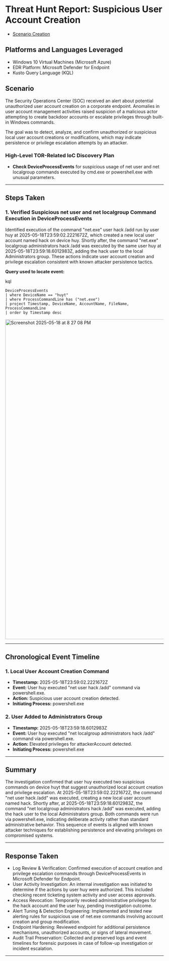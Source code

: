 # Threat Hunt Report: Suspicious User Account Creation
- [Scenario Creation](https://github.com/huyrocks123/threat-hunting-scenario-suspicious-user-account-creation/blob/main/threat-hunting-scenario-suspicious-user-account-creation-event-creation.md)

## Platforms and Languages Leveraged
- Windows 10 Virtual Machines (Microsoft Azure)
- EDR Platform: Microsoft Defender for Endpoint
- Kusto Query Language (KQL)

##  Scenario

The Security Operations Center (SOC) received an alert about potential unauthorized user account creation on a corporate endpoint. Anomalies in user account management activities raised suspicion of a malicious actor attempting to create backdoor accounts or escalate privileges through built-in Windows commands.

The goal was to detect, analyze, and confirm unauthorized or suspicious local user account creations or modifications, which may indicate persistence or privilege escalation attempts by an attacker.

### High-Level TOR-Related IoC Discovery Plan

- **Check DeviceProcessEvents** for suspicious usage of net user and net localgroup commands executed by cmd.exe or powershell.exe with unusual parameters.

---

## Steps Taken

### 1. Verified Suspicious net user and net localgroup Command Execution in DeviceProcessEvents

Identified execution of the command "net.exe" user hack /add run by user huy at 2025-05-18T23:59:02.2221672Z, which created a new local user account named hack on device huy. Shortly after, the command "net.exe" localgroup administrators hack /add was executed by the same user huy at 2025-05-18T23:59:18.6012983Z, adding the hack user to the local Administrators group. These actions indicate user account creation and privilege escalation consistent with known attacker persistence tactics.

**Query used to locate event:**

kql
```kql
DeviceProcessEvents
| where DeviceName == "huyt"
| where ProcessCommandLine has ("net.exe")
| project Timestamp, DeviceName, AccountName, FileName, ProcessCommandLine
| order by Timestamp desc
```

<img width="1015" alt="Screenshot 2025-05-18 at 8 27 08 PM" src="https://github.com/user-attachments/assets/270b6bd1-8cba-467f-91e9-f34286c64a36" />

---

## Chronological Event Timeline 

### 1. Local User Account Creation Command

- **Timestamp:** 2025-05-18T23:59:02.2221672Z
- **Event:** User huy executed "net user hack /add" command via powershell.exe.
- **Action:** Suspicious user account creation detected.
- **Initiating Process:** powershell.exe

### 2. User Added to Administrators Group

- **Timestamp:** 2025-05-18T23:59:18.6012983Z
- **Event:** User huy executed "net localgroup administrators hack /add" command via powershell.exe.
- **Action:** Elevated privileges for attackerAccount detected.
- **Initiating Process:** powershell.exe

---

## Summary

The investigation confirmed that user huy executed two suspicious commands on device huyt that suggest unauthorized local account creation and privilege escalation. At 2025-05-18T23:59:02.2221672Z, the command "net user hack /add" was executed, creating a new local user account named hack. Shortly after, at 2025-05-18T23:59:18.6012983Z, the command "net localgroup administrators hack /add" was executed, adding the hack user to the local Administrators group. Both commands were run via powershell.exe, indicating deliberate activity rather than standard administrative behavior. This sequence of events is aligned with known attacker techniques for establishing persistence and elevating privileges on compromised systems.

---

## Response Taken

- Log Review & Verification: Confirmed execution of account creation and privilege escalation commands through DeviceProcessEvents in Microsoft Defender for Endpoint.
- User Activity Investigation: An internal investigation was initiated to determine if the actions by user huy were authorized. This included checking recent ticketing system activity and user access approvals.
- Access Revocation: Temporarily revoked administrative privileges for the hack account and the user huy, pending investigation outcome.
- Alert Tuning & Detection Engineering: Implemented and tested new alerting rules for suspicious use of net.exe commands involving account creation and group modification.
- Endpoint Hardening: Reviewed endpoint for additional persistence mechanisms, unauthorized accounts, or signs of lateral movement.
- Audit Trail Preservation: Collected and preserved logs and event timelines for forensic purposes in case of follow-up investigation or incident escalation.
  
---


